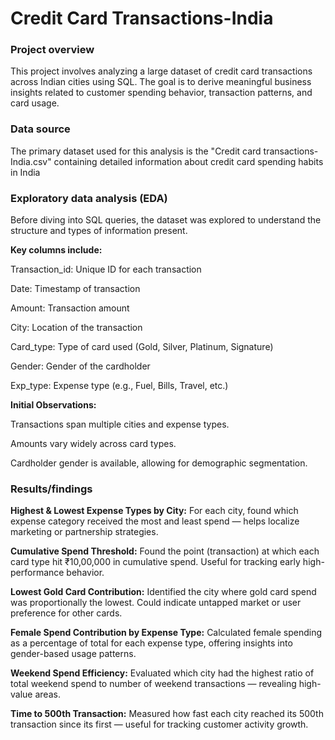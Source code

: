 # Credit Card Transactions-India

### Project overview
This project involves analyzing a large dataset of credit card transactions across Indian cities using SQL. The goal is to derive meaningful business insights related to customer spending behavior, transaction patterns, and card usage. 

### Data source
The primary dataset used for this analysis is the "Credit card transactions-India.csv" containing detailed information about credit card spending habits in India


### Exploratory data analysis (EDA)

Before diving into SQL queries, the dataset was explored to understand the structure and types of information present.

**Key columns include:**

Transaction_id: Unique ID for each transaction

Date: Timestamp of transaction

Amount: Transaction amount

City: Location of the transaction

Card_type: Type of card used (Gold, Silver, Platinum, Signature)

Gender: Gender of the cardholder

Exp_type: Expense type (e.g., Fuel, Bills, Travel, etc.)

**Initial Observations:**

Transactions span multiple cities and expense types.

Amounts vary widely across card types.

Cardholder gender is available, allowing for demographic segmentation.


### Results/findings

**Highest & Lowest Expense Types by City:**
For each city, found which expense category received the most and least spend — helps localize marketing or partnership strategies.


**Cumulative Spend Threshold:**
Found the point (transaction) at which each card type hit ₹10,00,000 in cumulative spend. Useful for tracking early high-performance behavior.

**Lowest Gold Card Contribution:**
Identified the city where gold card spend was proportionally the lowest. Could indicate untapped market or user preference for other cards.


**Female Spend Contribution by Expense Type:**
Calculated female spending as a percentage of total for each expense type, offering insights into gender-based usage patterns.


**Weekend Spend Efficiency:**
Evaluated which city had the highest ratio of total weekend spend to number of weekend transactions — revealing high-value areas.

**Time to 500th Transaction:**
Measured how fast each city reached its 500th transaction since its first — useful for tracking customer activity growth.

